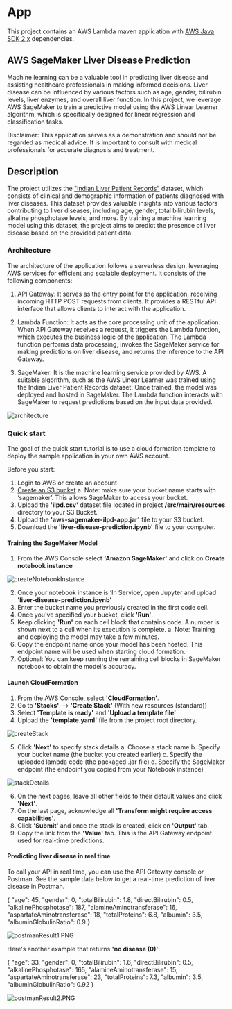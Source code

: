 # App

This project contains an AWS Lambda maven application with [AWS Java SDK 2.x](https://github.com/aws/aws-sdk-java-v2) dependencies.

## AWS SageMaker Liver Disease Prediction

Machine learning can be a valuable tool in predicting liver disease and assisting healthcare professionals in making informed decisions. Liver disease can be influenced by various factors such as age, gender, bilirubin levels, liver enzymes, and overall liver function. In this project, we leverage AWS SageMaker to train a predictive model using the AWS Linear Learner algorithm, which is specifically designed for linear regression and classification tasks.

Disclaimer: This application serves as a demonstration and should not be regarded as medical advice. It is important to consult with medical professionals for accurate diagnosis and treatment.

## Description

The project utilizes the ["Indian Liver Patient Records"](https://archive.ics.uci.edu/dataset/225/ilpd+indian+liver+patient+dataset) dataset, which consists of clinical and demographic information of patients diagnosed with liver diseases. This dataset provides valuable insights into various factors contributing to liver diseases, including age, gender, total bilirubin levels, alkaline phosphotase levels, and more. By training a machine learning model using this dataset, the project aims to predict the presence of liver disease based on the provided patient data.

### Architecture
The architecture of the application follows a serverless design, leveraging AWS services for efficient and scalable deployment. It consists of the following components:

1. API Gateway: It serves as the entry point for the application, receiving incoming HTTP POST requests from clients. It provides a RESTful API interface that allows clients to interact with the application.

2. Lambda Function: It acts as the core processing unit of the application. When API Gateway receives a request, it triggers the Lambda function, which executes the business logic of the application. The Lambda function performs data processing, invokes the SageMaker service for making predictions on liver disease, and returns the inference to the API Gateway.

3. SageMaker: It is the machine learning service provided by AWS. A suitable algorithm, such as the AWS Linear Learner was trained using the Indian Liver Patient Records dataset. Once trained, the model was deployed and hosted in SageMaker. The Lambda function interacts with SageMaker to request predictions based on the input data provided.

![architecture](src/main/resources/images/architecture.png)

### Quick start
The goal of the quick start tutorial is to use a cloud formation template to deploy the sample application in your own AWS account.

Before you start:
  1. Login to AWS or create an account
  2. [Create an S3 bucket](https://docs.aws.amazon.com/AmazonS3/latest/userguide/creating-bucket.html)
     a. Note: make sure your bucket name starts with ‘sagemaker’.  This allows SageMaker to access your bucket.
  3. Upload the **'ilpd.csv'** dataset file located in project **/src/main/resources** directory to your S3 Bucket.
  4. Upload the **'aws-sagemaker-ilpd-app.jar'** file to your S3 bucket.
  5. Download the **'liver-disease-prediction.ipynb'** file to your computer.

#### Training the SageMaker Model
  1. From the AWS Console select **'Amazon SageMaker'** and click on **Create notebook instance**

![createNotebookInstance](src/main/resources/images/createNotebookInstance.PNG)

  2. Once your notebook instance is ‘In Service’, open Jupyter and upload **'liver-disease-prediction.ipynb'**
  3. Enter the bucket name you previously created in the first code cell.
  4. Once you've specified your bucket, click **'Run'**.
  5. Keep clicking **'Run'** on each cell block that contains code. A number is shown next to a cell when its execution is complete.
    a. Note: Training and deploying the model may take a few minutes.
  6. Copy the endpoint name once your model has been hosted. This endpoint name will be used when starting cloud formation.
  7. Optional: You can keep running the remaining cell blocks in SageMaker notebook to obtain the model's accuracy.

#### Launch CloudFormation
  1. From the AWS Console, select **'CloudFormation'**.
  2. Go to **'Stacks'** --> **'Create Stack'** (With new resources (standard))
  3. Select **'Template is ready'** and **'Upload a template file'**
  4. Upload the **'template.yaml'** file from the project root directory.

![createStack](src/main/resources/images/createStack.PNG)

  5. Click **'Next'** to specify stack details 
    a. Choose a stack name 
    b. Specify your bucket name (the bucket you created earlier)
    c. Specify the uploaded lambda code (the packaged .jar file) 
    d. Specify the SageMaker endpoint (the endpoint you copied from your Notebook instance)

![stackDetails](src/main/resources/images/stackDetails.PNG)

  6. On the next pages, leave all other fields to their default values and click **'Next'**.
  7. On the last page, acknowledge all **'Transform might require access capabilities'**.
  8. Click **'Submit'** and once the stack is created, click on **'Output'** tab.
  9. Copy the link from the **'Value'** tab. This is the API Gateway endpoint used for real-time predictions.

#### Predicting liver disease in real time
  To call your API in real time, you can use the API Gateway console or Postman. See the sample data below to get a real-time prediction of liver disease in Postman.

{
  "age": 45,
  "gender": 0,
  "totalBilirubin": 1.8,
  "directBilirubin": 0.5,
  "alkalinePhosphotase": 187,
  "alamineAminotransferase": 16,
  "aspartateAminotransferase": 18,
  "totalProteins": 6.8,
  "albumin": 3.5,
  "albuminGlobulinRatio": 0.9
}

![postmanResult1.PNG](src/main/resources/images/postmanResult1.PNG)

Here's another example that returns **'no disease (0)'**:

{ "age": 33, "gender": 0, "totalBilirubin": 1.6, "directBilirubin": 0.5, "alkalinePhosphotase": 165, "alamineAminotransferase": 15, "aspartateAminotransferase": 23, "totalProteins": 7.3, "albumin": 3.5, "albuminGlobulinRatio": 0.92 }

![postmanResult2.PNG](src/main/resources/images/postmanResult2.PNG)
